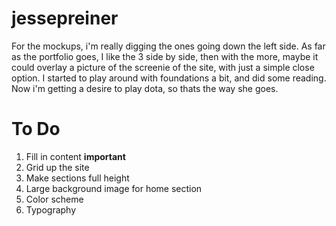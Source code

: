 jessepreiner
============

For the mockups, i'm really digging the ones going down the left side. As far as the portfolio goes, I like the 3 side by side, then with the more, maybe it could overlay a picture of the screenie of the site, with just a simple close option.
I started to play around with foundations a bit, and did some reading. Now i'm getting a desire to play dota, so thats the way she goes.


To Do
=================
1. Fill in content **important**
2. Grid up the site
3. Make sections full height
4. Large background image for home section
5. Color scheme
6. Typography